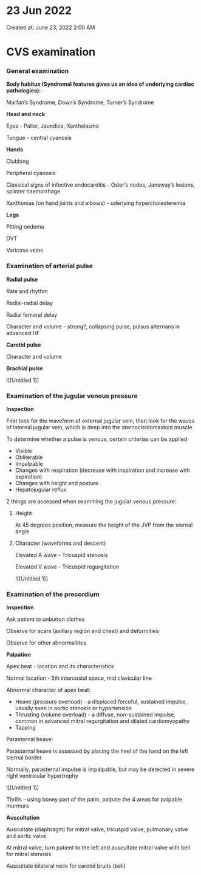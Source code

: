 # 23 Jun 2022

Created at: June 23, 2022 2:00 AM

# CVS examination

### General examination

**Body habitus (Syndromal features gives us an idea of underlying cardiac pathologies):**

Marfan’s Syndrome, Down’s Syndrome, Turner’s Syndrome

**Head and neck**

Eyes - Pallor, Jaundice, Xanthelasma

Tongue - central cyanosis

**Hands**

Clubbing

Peripheral cyanosis

Classical signs of infective endocarditis - Osler’s nodes, Janeway’s lesions, splinter haemorrhage

Xanthomas (on hand joints and elbows) - uderlying hypercholesteremia

**Legs**

Pitting oedema

DVT

Varicose veins

### Examination of arterial pulse

**Radial pulse**

Rate and rhythm

Radial-radial delay

Radial femoral delay

Character and volume - strong?, collapsing pulse, pulsus alternans in advanced HF

**Carotid pulse**

Character and volume

**Brachial pulse**

![[Untitled 1]]

### Examination of the jugular venous pressure

**Inspection**

First look for the waveform of external jugular vein, then look for the waves of internal jugular vein, which is deep into the sternocleidomastoid muscle

To determine whether a pulse is venous, certain criterias can be applied

- Visible
- Obliterable
- Impalpable
- Changes with respiration (decrease with inspiration and increase with expiration)
- Changes with height and posture
- Hepatojugular reflux

2 things are assessed when examining the jugular venous pressure:

1. Height
    
    At 45 degrees position, measure the height of the JVP from the sternal angle
    
2. Character (waveforms and descent)
    
    Elevated A wave - Tricuspid stenosis
    
    Elevated V wave - Tricuspid regurgitation
    
    ![[Untitled 1]]
    

### Examination of the precordium

**Inspection**

Ask patient to unbutton clothes

Observe for scars (axillary region and chest) and deformities

Observe for other abnormalities

**Palpation**

Apex beat - location and its characteristics

Normal location - 5th intercostal space, mid clavicular line

Abnormal character of apex beat: 

- Heave (pressure overload) - a displaced forceful, sustained impulse, usually seen in aortic stenosis or hypertension
- Thrusting (volume overload) - a diffuse, non-sustained impulse, common in advanced mitral regurgitation and dilated cardiomyopathy
- Tapping

Parasternal heave:

Parasternal heave is assessed by placing the heel of the hand on the left sternal border

Normally, parasternal impulse is impalpable, but may be detected in severe right ventricular hypertrophy

![[Untitled 1]]

Thrills - using boney part of the palm, palpate the 4 areas for palpable murmurs

**Auscultation**

Auscultate (diaphragm) for mitral valve, tricuspid valve, pulmonary valve and aortic valve

At mitral valve, turn patient to the left and auscultate mitral valve with bell for mitral stenosis

Auscultate bilateral neck for carotid bruits (bell)